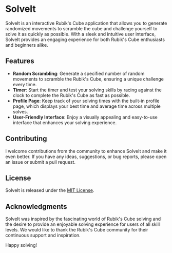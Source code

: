 # SolveIt

SolveIt is an interactive Rubik's Cube application that allows you to generate randomized movements to scramble the cube and challenge yourself to solve it as quickly as possible. With a sleek and intuitive user interface, SolveIt provides an engaging experience for both Rubik's Cube enthusiasts and beginners alike.

## Features

- **Random Scrambling**: Generate a specified number of random movements to scramble the Rubik's Cube, ensuring a unique challenge every time.
- **Timer**: Start the timer and test your solving skills by racing against the clock to complete the Rubik's Cube as fast as possible.
- **Profile Page**: Keep track of your solving times with the built-in profile page, which displays your best time and average time across multiple solves.
- **User-Friendly Interface**: Enjoy a visually appealing and easy-to-use interface that enhances your solving experience.

## Contributing

I welcome contributions from the community to enhance SolveIt and make it even better. If you have any ideas, suggestions, or bug reports, please open an issue or submit a pull request.

## License

SolveIt is released under the [MIT License](https://opensource.org/licenses/MIT).

## Acknowledgments

SolveIt was inspired by the fascinating world of Rubik's Cube solving and the desire to provide an enjoyable solving experience for users of all skill levels. We would like to thank the Rubik's Cube community for their continuous support and inspiration.

Happy solving!
